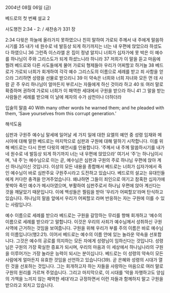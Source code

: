 2004년 08월 06일 (금)

베드로의 첫 번째 설교 2



사도행전 2:34 - 2: / 새찬송가 331 장


2:34 다윗은 하늘에 올라가지 못하였으나 친히 말하여 가로되 주께서 내 주에게 말씀하시기를 
35 내가 네 원수로 네 발등상 되게 하기까지는 너는 내 우편에 앉았으라 하셨도다 하였으니 
36 그런즉 이스라엘 온 집이 정녕 알지니 너희가 십자가에 못 박은 이 예수를 하나님이 주와 그리스도가 되게 하셨느니라 하니라 
37 저희가 이 말을 듣고 마음에 찔려 베드로와 다른 사도들에게 물어 가로되 형제들아 우리가 어찌할꼬 하거늘 
38 베드로가 가로되 너희가 회개하여 각각 예수 그리스도의 이름으로 세례를 받고 죄 사함을 얻으라 그리하면 성령을 선물로 받으리니 
39 이 약속은 너희와 너희 자녀와 모든 먼 데 사람 곧 주 우리 하나님이 얼마든지 부르시는 자들에게 하신 것이라 하고 
40 또 여러 말로 확증하며 권하여 가로되 너희가 이 패역한 세대에서 구원을 받으라 하니 
41 그 말을 받는 사람들은 세례를 받으매 이 날에 제자의 수가 삼천이나 더하더라 

입술의 말씀 
40 With many other words he warned them; and he pleaded with them, ‘Save yourselves from this corrupt generation.’

해석도움





심판과 구원주 예수님 
말세에 일어날 세 가지 일에 대한 요엘의 예언 중 성령 임재와 메시아에 대해 말한 베드로는 마지막으로 심판과 구원에 대해 말하기 시작합니다. 이를 위해 베드로는 다시 한번 다윗의 예언시를 인용합니다. ‘주께서 내 주께 말씀하시기를 내가 네 원수로 네 발등상 되게 하기까지 너는 내 우편에 앉았으라’ 여기서 ‘주’는 하나님이시며, ‘내 주’는 예수님으로 이는 곧, 예수님은 심판과 구원의 주로 하나님 우편에 앉아 계신 하나님이신 것입니다. 이상의 모든 내용을 종합해서 베드로는 너희가 십자가에서 죽인 예수님이 바로 심판주요 구원주시라고 도전하고 있습니다. 베드로의 설교는 유대인들에게 커다란 충격을 안겨주었습니다. 왜냐하면 그들이 죄인으로 여기고 참혹한 십자가에 못박아 죽인 예수가 메시아였으며, 부활하여 심판주로서 하나님 우편에 앉아 계신다는 것을 깨달았기 때문입니다. 이에 백성들은 찔림을 받아 ‘우리가 어찌할꼬’라며 탄식하고 있습니다. 하나님의 말씀 앞에서 우리가 어찌할꼬 라며 반응하는 자는 구원에 이를 수 있는 사람입니다.   

예수 이름으로 세례를 받으라 
베드로는 구원을 갈망하는 무리를 향해 회개하고 ‘예수의 이름으로 세례를 받으라’고 말합니다. 이것은 우리의 사죄가 예수님께서 성취하신 구원사역에 근거하는 것임을 보여줍니다. 구원을 위해 우리가 부를 주의 이름은 바로 예수님의 이름입니다(행2:21). 이어서 베드로는 예수의 이름 안에 있는 놀라운 약속을 선포합니다. 그것은 예수의 공로를 의지하는 모든 자에게 성령님이 임하신다는 것입니다. 성령님은 구원의 가장 확실한 증표가 되시며, 우리의 마음과 이 세상에서 하나님나라의 구원을 이루어가는 가장 놀라운 능력이 되시는 분이십니다. 베드로는 이 성령의 약속이 모든 사람에게 얼마든지 유효한 것임을 선언하고 있습니다(39). 곧 은혜와 성령의 시대가 열린 것을 선포하는 것입니다. 그는 회개하고자 하는 자들을 사랑하는 마음으로 여러 말로 구원의 원리를 가르쳐 주었습니다. 그리고 마지막으로, 이 시대를 ‘악을 자행하고도 양심의 가책을 느끼지 않는 패역한 세대’라고 규정하면서 이런 자들과 함께하지 말고 구원을 받으라고 외치고 있습니다.